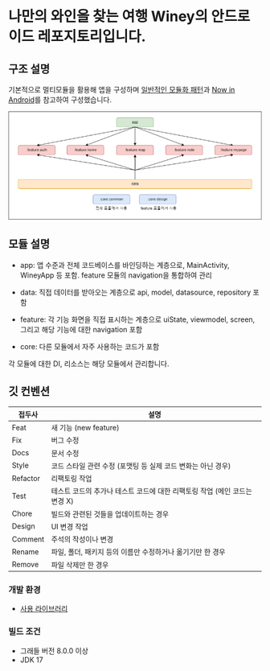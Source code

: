 # 나만의 와인을 찾는 여행 Winey의 안드로이드 레포지토리입니다.

## 구조 설명

기본적으로 멀티모듈을 활용해 앱을 구성하며 [일반적인 모듈화 패턴](https://developer.android.com/topic/modularization/patterns?hl=ko)과 [Now in Android](https://github.com/android/nowinandroid)를 참고하여 구성했습니다.

![WINEY 의존성 그래프](./images/dependency_graph.png)

## 모듈 설명

- app: 앱 수준과 전체 코드베이스를 바인딩하는 계층으로, MainActivity, WineyApp 등 포함. feature 모듈의 navigation을 통합하여 관리

- data: 직접 데이터를 받아오는 계층으로 api, model, datasource, repository 포함
- feature: 각 기능 화면을 직접 표시하는 계층으로 uiState, viewmodel, screen, 그리고 해당 기능에 대한 navigation 포함
- core: 다른 모듈에서 자주 사용하는 코드가 포함

각 모듈에 대한 DI, 리소스는 해당 모듈에서 관리합니다.

## 깃 컨벤션

|접두사|설명|
|------|---|
|Feat|새 기능 (new feature)|
|Fix|버그 수정|
|Docs|문서 수정|
|Style|코드 스타일 관련 수정 (포맷팅 등 실제 코드 변화는 아닌 경우)|
|Refactor|리팩토링 작업|
|Test|테스트 코드의 추가나 테스트 코드에 대한 리팩토링 작업 (메인 코드는 변경 X)|
|Chore|빌드와 관련된 것들을 업데이트하는 경우|
|Design|UI 변경 작업|
|Comment|주석의 작성이나 변경|
|Rename|파일, 폴더, 패키지 등의 이름만 수정하거나 옮기기만 한 경우|
|Remove|파일 삭제만 한 경우|

### 개발 환경

* [사용 라이브러리](./gradle/libs.versions.toml)

### 빌드 조건

* 그래들 버전 8.0.0 이상
* JDK 17
